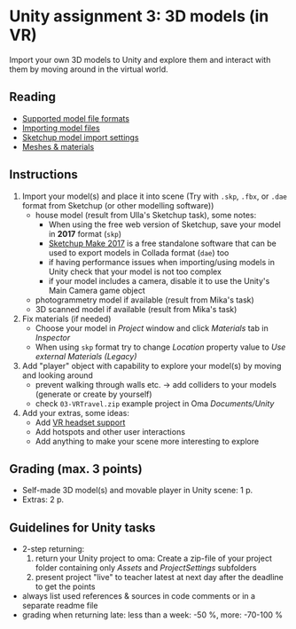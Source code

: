 # Unity assignment 3: 3D models (in VR)

Import your own 3D models to Unity and explore them and interact with them by moving around in the virtual world.

## Reading

- [Supported model file formats](https://docs.unity3d.com/Manual/3D-formats.html)
- [Importing model files](https://docs.unity3d.com/Manual/ImportingModelFiles.html)
- [Sketchup model import settings](https://docs.unity3d.com/Manual/class-SketchUpImporter.html)
- [Meshes & materials](https://docs.unity3d.com/Manual/class-Mesh.html)

## Instructions

1. Import your model(s) and place it into scene (Try with `.skp`, `.fbx`, or `.dae` format from Sketchup (or other modelling software))
   - house model (result from Ulla's Sketchup task), some notes:
     - When using the free web version of Sketchup, save your model in **2017** format (`skp`)
     - [Sketchup Make 2017](https://help.sketchup.com/en/downloading-older-versions) is a free standalone software that can be used to export models in Collada format (`dae`) too
     - if having performance issues when importing/using models in Unity check that your model is not too complex
     - if your model includes a camera, disable it to use the Unity's Main Camera game object
   - photogrammetry model if available (result from Mika's task)
   - 3D scanned model if available (result from Mika's task)
2. Fix materials (if needed)
   - Choose your model in _Project_ window and click _Materials_ tab in _Inspector_
   - When using `skp` format try to change _Location_ property value to _Use external Materials (Legacy)_
3. Add "player" object with capability to explore your model(s) by moving and looking around
   - prevent walking through walls etc. -> add colliders to your models (generate or create by yourself)
   - check `03-VRTravel.zip` example project in Oma _Documents/Unity_
4. Add your extras, some ideas:
    - Add [VR headset support](./unity-vr-instructions.md)
    - Add hotspots and other user interactions
    - Add anything to make your scene more interesting to explore

## Grading (max. 3 points)

- Self-made 3D model(s) and movable player in Unity scene: 1 p.
- Extras: 2 p.

## Guidelines for Unity tasks

- 2-step returning:
  1. return your Unity project to oma: Create a zip-file of your project folder containing only _Assets_ and _ProjectSettings_ subfolders
  2. present project "live" to teacher latest at next day after the deadline to get the points
- always list used references & sources in code comments or in a separate readme file
- grading when returning late: less than a week: -50 %, more: -70-100 %
